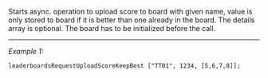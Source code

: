 Starts async. operation to upload score to board with given name, value is only stored to board if it is better than one already in the board. The details array is optional. The board has to be initialized before the call.


---
*Example 1:*
```sqf
leaderboardsRequestUploadScoreKeepBest ["TT01", 1234, [5,6,7,8]];
```